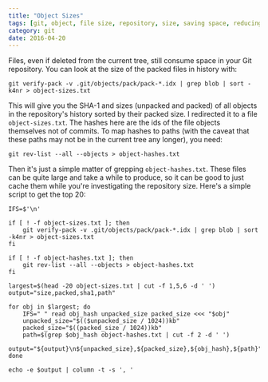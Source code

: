 ```yaml
---
title: "Object Sizes"
tags: [git, object, file size, repository, size, saving space, reducing size]
category: git
date: 2016-04-20
---
```


Files, even if deleted from the current tree, still consume space in your Git repository. You can look at the size of the packed files in history with:

```
git verify-pack -v .git/objects/pack/pack-*.idx | grep blob | sort -k4nr > object-sizes.txt
```

This will give you the SHA-1 and sizes (unpacked and packed) of all objects in the repository's history sorted by their packed size. I redirected it to a file `object-sizes.txt`. The hashes here are the ids of the file objects themselves not of commits. To map hashes to paths (with the caveat that these paths may not be in the current tree any longer), you need:

```
git rev-list --all --objects > object-hashes.txt
```

Then it's just a simple matter of grepping `object-hashes.txt`. These files can be quite large and take a while to produce, so it can be good to just cache them while you're investigating the repository size. Here's a simple script to get the top 20:

```
IFS=$'\n'

if [ ! -f object-sizes.txt ]; then
    git verify-pack -v .git/objects/pack/pack-*.idx | grep blob | sort -k4nr > object-sizes.txt
fi

if [ ! -f object-hashes.txt ]; then
    git rev-list --all --objects > object-hashes.txt
fi

largest=$(head -20 object-sizes.txt | cut -f 1,5,6 -d ' ')
output="size,packed,sha1,path"

for obj in $largest; do
    IFS=" " read obj_hash unpacked_size packed_size <<< "$obj"
    unpacked_size="$(($unpacked_size / 1024))kb"
    packed_size="$((packed_size / 1024))kb"
    path=$(grep $obj_hash object-hashes.txt | cut -f 2 -d ' ')
    output="${output}\n${unpacked_size},${packed_size},${obj_hash},${path}"
done

echo -e $output | column -t -s ', '
```
